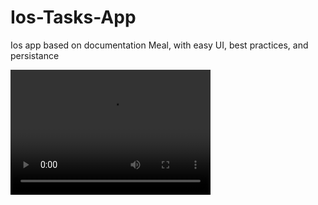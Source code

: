# Ios-Tasks-App

Ios app based on documentation Meal, with easy UI, best practices, and persistance

<video src="https://github.com/azze-r/Ios-Task-App/blob/master/record_demo.mov" width="320" height="200" controls preload></video>
